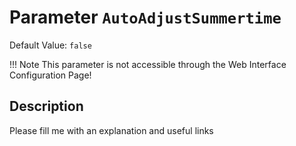 # Parameter `AutoAdjustSummertime`
Default Value: `false`

!!! Note
    This parameter is not accessible through the Web Interface Configuration Page!

## Description
Please fill me with an explanation and useful links

